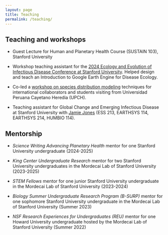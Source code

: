 ```yaml
---
layout: page
title: Teaching 
permalink: /teaching/
---
```


## Teaching and workshops
* Guest Lecture for Human and Planetary Health Course (SUSTAIN 103), Stanford University

* Workshop teaching assistant for the [2024 Ecology and Evolution of Infectious Disease Conference at Stanford University](https://web.cvent.com/event/b9c7e658-1431-4030-bc0d-e4aa93816616/websitePage:bbd6bd7d-9fe0-4cec-9aea-f8c0d9ecc779?locale=en). Helped design and teach an Introduction to Google Earth Engine for Disease Ecology.
  
* Co-led a [workshop on species distribution modeling](https://github.com/ckglidden/UPCH-species-distribution-tutorial) techniques for international collaborators and students visiting from Universidad Peruana Cayetano Heredia (UPCH).
  
* Teaching assistant for Global Change and Emerging Infectious Disease at Stanford University with [Jamie Jones](https://heeh.stanford.edu/) (ESS 213, EARTHSYS 114, EARTHSYS 214, HUMBIO 114).

## Mentorship
* *Science Writing Advancing Planetary Health* mentor for one Stanford University undergraduate (2024-2025)

* *King Center Undergraduate Research* mentor for two Stanford University undergraduates in the Mordecai Lab of Stanford University (2023-2025)
  
* *STEM Fellows* mentor for one junior Stanford University undergraduate in the Mordecai Lab of Stanford University (2023-2024)
  
* *Biology Summer Undergraduate Research Program (B-SURP)* mentor for one sophomore Stanford University undergraduate in the Mordecai Lab of Stanford University (Summer 2023)
  
* *NSF Research Experiences for Undergraduates (REU)* mentor for one Howard University undergraduate hosted by the Mordecai Lab of Stanford University (Summer 2022)
